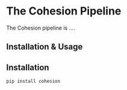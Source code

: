 
# The Cohesion Pipeline

The Cohesion pipeline is ....

## Installation & Usage

## Installation

```bash
pip install cohesion
```
